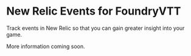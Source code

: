# New Relic Events for FoundryVTT

Track events in New Relic so that you can gain greater insight into your game.

More information coming soon.

